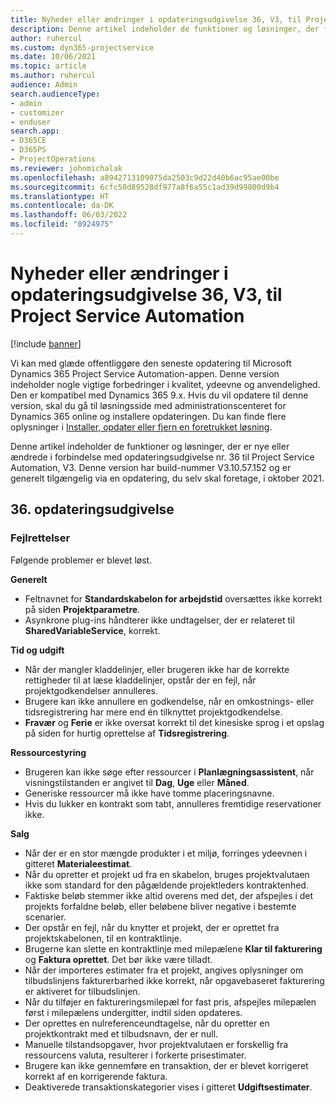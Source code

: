 ```yaml
---
title: Nyheder eller ændringer i opdateringsudgivelse 36, V3, til Project Service Automation
description: Denne artikel indeholder de funktioner og løsninger, der findes i opdateringsudgivelse nr. 36 til Microsoft Dynamics 365 Project Service Automation, V3.
author: ruhercul
ms.custom: dyn365-projectservice
ms.date: 10/06/2021
ms.topic: article
ms.author: ruhercul
audience: Admin
search.audienceType:
- admin
- customizer
- enduser
search.app:
- D365CE
- D365PS
- ProjectOperations
ms.reviewer: johnmichalak
ms.openlocfilehash: a8942713109075da2503c9d22d40b6ac95ae00be
ms.sourcegitcommit: 6cfc50d89528df977a8f6a55c1ad39d99800d9b4
ms.translationtype: HT
ms.contentlocale: da-DK
ms.lasthandoff: 06/03/2022
ms.locfileid: "8924975"
---
```

# <a name="whats-new-or-changed-in-project-service-automation-update-release-36-v3"></a>Nyheder eller ændringer i opdateringsudgivelse 36, V3, til Project Service Automation

[!include [banner](../includes/psa-now-project-operations.md)]

Vi kan med glæde offentliggøre den seneste opdatering til Microsoft Dynamics 365 Project Service Automation-appen. Denne version indeholder nogle vigtige forbedringer i kvalitet, ydeevne og anvendelighed. Den er kompatibel med Dynamics 365 9.x. Hvis du vil opdatere til denne version, skal du gå til løsningsside med administrationscenteret for Dynamics 365 online og installere opdateringen. Du kan finde flere oplysninger i [Installer, opdater eller fjern en foretrukket løsning](/power-platform/admin/install-remove-preferred-solution).

Denne artikel indeholder de funktioner og løsninger, der er nye eller ændrede i forbindelse med opdateringsudgivelse nr. 36 til Project Service Automation, V3. Denne version har build-nummer V3.10.57.152 og er generelt tilgængelig via en opdatering, du selv skal foretage, i oktober 2021.

## <a name="update-release-36"></a>36. opdateringsudgivelse

### <a name="bug-fixes"></a>Fejlrettelser

Følgende problemer er blevet løst.

**Generelt**
- Feltnavnet for **Standardskabelon for arbejdstid** oversættes ikke korrekt på siden **Projektparametre**.
- Asynkrone plug-ins håndterer ikke undtagelser, der er relateret til **SharedVariableService**, korrekt.

**Tid og udgift**
- Når der mangler kladdelinjer, eller brugeren ikke har de korrekte rettigheder til at læse kladdelinjer, opstår der en fejl, når projektgodkendelser annulleres.
- Brugere kan ikke annullere en godkendelse, når en omkostnings- eller tidsregistrering har mere end én tilknyttet projektgodkendelse.
- **Fravær** og **Ferie** er ikke oversat korrekt til det kinesiske sprog i et opslag på siden for hurtig oprettelse af **Tidsregistrering**.

**Ressourcestyring**
- Brugeren kan ikke søge efter ressourcer i **Planlægningsassistent**, når visningstilstanden er angivet til **Dag**, **Uge** eller **Måned**.
- Generiske ressourcer må ikke have tomme placeringsnavne. 
- Hvis du lukker en kontrakt som tabt, annulleres fremtidige reservationer ikke.

**Salg**
- Når der er en stor mængde produkter i et miljø, forringes ydeevnen i gitteret **Materialeestimat**.
- Når du opretter et projekt ud fra en skabelon, bruges projektvalutaen ikke som standard for den pågældende projektleders kontraktenhed.
- Faktiske beløb stemmer ikke altid overens med det, der afspejles i det projekts forfaldne beløb, eller beløbene bliver negative i bestemte scenarier.
- Der opstår en fejl, når du knytter et projekt, der er oprettet fra projektskabelonen, til en kontraktlinje.
- Brugerne kan slette en kontraktlinje med milepælene **Klar til fakturering** og **Faktura oprettet**. Det bør ikke være tilladt.
- Når der importeres estimater fra et projekt, angives oplysninger om tilbudslinjens fakturerbarhed ikke korrekt, når opgavebaseret fakturering er aktiveret for tilbudslinjen.
- Når du tilføjer en faktureringsmilepæl for fast pris, afspejles milepælen først i milepælens undergitter, indtil siden opdateres.
- Der oprettes en nulreferenceundtagelse, når du opretter en projektkontrakt med et tilbudsnavn, der er null.
- Manuelle tilstandsopgaver, hvor projektvalutaen er forskellig fra ressourcens valuta, resulterer i forkerte prisestimater.
- Brugere kan ikke gennemføre en transaktion, der er blevet korrigeret korrekt af en korrigerende faktura.
- Deaktiverede transaktionskategorier vises i gitteret **Udgiftsestimater**.



